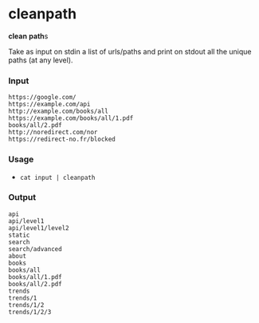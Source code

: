 # cleanpath

**clean** **path**s

Take as input on stdin a list of urls/paths and print on stdout all the unique paths (at any level).  

### Input

```
https://google.com/
https://example.com/api
http://example.com/books/all
https://example.com/books/all/1.pdf
books/all/2.pdf
http://noredirect.com/nor
https://redirect-no.fr/blocked
```

### Usage

- `cat input | cleanpath`

### Output

```
api
api/level1
api/level1/level2
static
search
search/advanced
about
books
books/all
books/all/1.pdf
books/all/2.pdf
trends
trends/1
trends/1/2
trends/1/2/3
```
